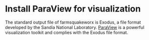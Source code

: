 # Install ParaView for visualization

The standard output file of farmsquakeworx is Exodus, a file format developed by the Sandia National Laboratory. [ParaView](https://www.paraview.org/) is a powerful visualization toolkit and complies with the Exodus file format.
